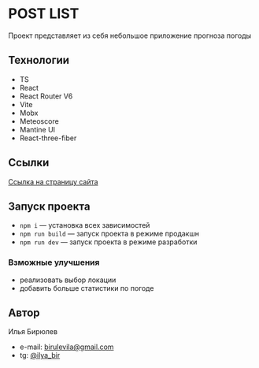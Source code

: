 # POST LIST

Проект представляет из себя небольшое приложение прогноза погоды

## Технологии

- TS
- React
- React Router V6
- Vite
- Mobx
- Meteoscore
- Mantine UI
- React-three-fiber

## Ссылки

[Ссылка на страницу сайта](http://localhost:5173/weather-app/)

## Запуск проекта

- `npm i` — установка всех зависимостей
- `npm run build` — запуск проекта в режиме продакшн
- `npm run dev` — запуск проекта в режиме разработки

### Взможные улучшения

- реализовать выбор локации
- добавить больше статистики по погоде

## Автор

Илья Бирюлев

- e-mail: birulevila@gmail.com
- tg: [@ilya_bir](https://t.me/ilya_bir)